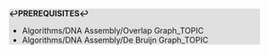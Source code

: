 <div style="margin:2em; background-color: #e0e0e0;">

<strong>↩PREREQUISITES↩</strong>

 * Algorithms/DNA Assembly/Overlap Graph_TOPIC
 * Algorithms/DNA Assembly/De Bruijn Graph_TOPIC

</div>

